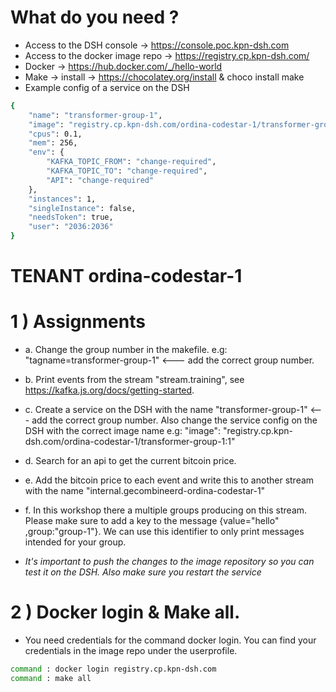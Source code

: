 # What do you need ?

- Access to the DSH console         -> https://console.poc.kpn-dsh.com
- Access to the docker image repo  	-> https://registry.cp.kpn-dsh.com/
- Docker                            -> https://hub.docker.com/_/hello-world
- Make                              -> install -> https://chocolatey.org/install & choco install make  
- Example config of a service on the DSH
```bash
{
	"name": "transformer-group-1",
	"image": "registry.cp.kpn-dsh.com/ordina-codestar-1/transformer-group-1:1",
	"cpus": 0.1,
	"mem": 256,
	"env": {
		"KAFKA_TOPIC_FROM": "change-required",
		"KAFKA_TOPIC_TO": "change-required",
		"API": "change-required"
	},
	"instances": 1,
	"singleInstance": false,
	"needsToken": true,
	"user": "2036:2036"
}
```

# TENANT ordina-codestar-1

# 1 ) Assignments
- a. Change the group number in the makefile. e.g: "tagname=transformer-group-1" <--- add the correct group number. 

- b. Print events from the stream "stream.training", see https://kafka.js.org/docs/getting-started.

- c. Create a service on the DSH with the name "transformer-group-1" <--- add the correct group number. Also change the service config on the DSH with the correct image name e.g: "image": "registry.cp.kpn-dsh.com/ordina-codestar-1/transformer-group-1:1"

- d. Search for an api to get the current bitcoin price. 

- e. Add the bitcoin price to each event and write this to another stream with the name "internal.gecombineerd-ordina-codestar-1"

- f. In this workshop there a multiple groups producing on this stream. Please make sure to add a key to the message {value="hello" ,group:"group-1"}. We can use this identifier to only print messages intended for your group.


- *It's important to push the changes to the image repository so you can test it on the DSH. Also make sure you restart the service*

# 2 ) Docker login & Make all.
- You need credentials for the command docker login. You can find your credentials in the image repo under the userprofile.
```sh
command : docker login registry.cp.kpn-dsh.com
command : make all
```